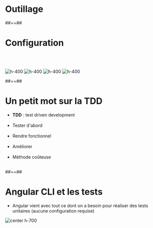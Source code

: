 <!-- .slide: class="transition-bg-sfeir-2" -->
# Outillage

##==##

<!-- .slide: class="sfeir-basic-slide no-title-margin" -->
# Configuration

<br/><br/>

![h-400](assets/images/school/unit-tests/jest-logo.png)
![h-400](assets/images/school/unit-tests/vitest.png)
![h-400](assets/images/school/unit-tests/angular-testing-library.png)
![h-400](assets/images/school/unit-tests/typescript.png)

##==##

<!-- .slide-->
# Un petit mot sur la TDD

-   **TDD** : test driven development<br><br>
-   Tester d'abord<br><br>
-   Rendre fonctionnel<br><br>
-   Améliorer<br><br>
-   Méthode coûteuse<br><br>

##==##

<!-- .slide -->
# Angular CLI et les tests

-   Angular vient avec tout ce dont on a besoin pour réaliser des tests unitaires (aucune configuration requise)<br>

![center h-700](assets/images/school/unit-tests/ng_test_helper.png)

